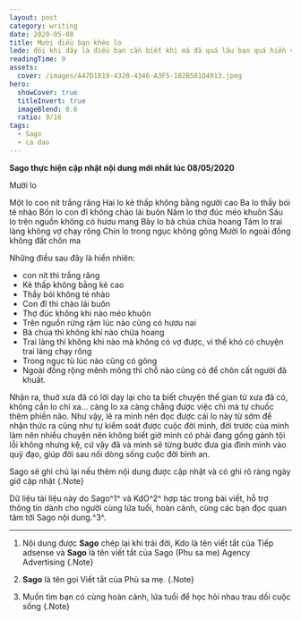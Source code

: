 ```yaml
---
layout: post
category: writing
date: 2020-05-08
title: Mười điều bạn khéo lo
lede: đôi khi đây là điều bạn cần biết khi mà đã quá lâu bạn quá hiền và trở nên ngu muội không nhận ra được những điều hiển nhiên ở đời
readingTime: 9
assets:
  cover: /images/A47D1819-4320-4346-A3F5-182B581D4913.jpeg
hero:
  showCover: true
  titleInvert: true
  imageBlend: 0.6
  ratio: 9/16
tags:
  - Sago
  - ca dao
---
```

**Sago thực hiện cập nhật nội dung mới nhất lúc 08/05/2020**

Mười lo

Một lo con nít trắng răng
Hai lo kẻ thấp không bằng người cao
Ba lo thầy bói té nhào
Bốn lo con đĩ không chào lái buôn
Năm lo thợ đúc méo khuôn
Sáu lo trên nguồn không có hươu mang
Bảy lo bà chúa chửa hoang
Tám lo trai làng không vợ chạy rông
Chín lo trong ngục không gông
Mười lo ngoài đồng không đất chôn ma

<Media ratio="844/1500" image="/images/A47D1819-4320-4346-A3F5-182B581D4913.jpeg"/>

Những điều sau đây là hiển nhiên:
- con nít thì trắng răng
- Kẻ thấp không bằng kẻ cao
- Thầy bói không té nhào
- Con đĩ thì chào lái buôn
- Thợ đúc không khi nào méo khuôn
- Trên nguồn rừng rậm lúc nào cũng có hươu nai
- Bà chúa thì không khi nào chửa hoang
- Trai làng thì không khi nào mà không có vợ được, vì thế khó có chuyện trai làng chạy rông
- Trong ngục tù lúc nào cũng có gông
- Ngoài đồng rộng mênh mông thì chỗ nào cũng có để chôn cất người đã khuất.

Nhận ra, thuở xưa đã có lời dạy lại cho ta biết chuyện thế gian từ xưa đã có, không cần lo chi xa... càng lo xa càng chẳng được việc chi mà tự chuốc thêm phiền não. Như vậy, lẽ ra mình nên đọc được cái lo này từ sớm để nhận thức ra cũng như tự kiểm soát được cuộc đời mình, đời trước của mình làm nên nhiều chuyện nên không biết giờ mình có phải đang gồng gánh tội lỗi không nhưng kệ, cứ vậy đã và mình sẽ từng bước đưa gia đình mình vào quỹ đạo, giúp đời sau nối dòng sống cuộc đời bình an.

Sago sẽ ghi chú lại nếu thêm nội dung được cập nhật và có ghi rõ ràng ngày giờ cập nhật {.Note}

Dữ liệu tài liệu này do Sago^1^ và KdO^2^ hợp tác trong bài viết, hỗ trợ thông tin dành cho người cùng lứa tuổi, hoàn cảnh, cùng các bạn đọc quan tâm tới Sago nội dung.^3^.

---

1. Nội dung được **Sago** chép lại khi trải đời, Kdo là tên viết tắt của Tiếp adsense và **Sago** là tên viết tắt của Sago (Phu sa me) Agency Advertising {.Note}

2. **Sago** là tên gọi Viết tắt của Phù sa mẹ. {.Note}

3. Muốn tìm bạn có cùng hoàn cảnh, lứa tuổi để học hỏi nhau trau dồi cuộc sống {.Note}

<script>
import Media from "../../src/components/Media";

export default {
  components: { Media }
}
</script>
